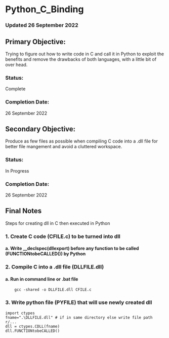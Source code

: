 # Python_C_Binding

### Updated 26 September 2022

## Primary Objective:
Trying to figure out how to write code in C and call it in Python to exploit the benefits and remove the drawbacks of both languages, with a little bit of over head.
### Status:
Complete
### Completion Date:
26 September 2022

## Secondary Objective:
Produce as few files as possible when compiling C code into a .dll file for better file mangement and avoid a cluttered workspace.
### Status:
In Progress
### Completion Date:
26 September 2022

## Final Notes
Steps for creating dll in C then executed in Python

### 1. Create C code (CFILE.c) to be turned into dll
#### a. Write __declspec(dllexport) before any function to be called (FUNCTIONtobeCALLED()) by Python 

### 2. Compile C into a .dll file (DLLFILE.dll)
#### a. Run in command line or .bat file
        gcc -shared -o DLLFILE.dll CFILE.c

### 3. Write python file (PYFILE) that will use newly created dll
    import ctypes
    fname=".\DLLFILE.dll" # if in same directory else write file path r/...
    dll = ctypes.CDLL(fname)
    dll.FUNCTIONtobeCALLED()

